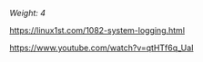 _Weight: 4_

https://linux1st.com/1082-system-logging.html

https://www.youtube.com/watch?v=qtHTf6q_UaI


